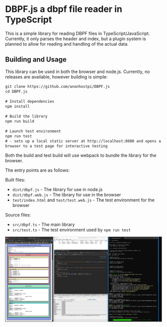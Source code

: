 # DBPF.js a dbpf file reader in TypeScript

This is a simple library for reading DBPF files in TypeScript/JavaScript. Currently, it only parses the header and index, but a plugin system is planned to allow for reading and handling of the actual data.

## Building and Usage

This library can be used in both the browser and node.js. Currently, no releases are available, however building is simple:

```pwsh
git clone https://github.com/anonhostpi/DBPF.js
cd DBPF.js

# Install dependencies
npm install

# Build the library
npm run build

# Launch test environment
npm run test
# - sets up a local static server at http://localhost:8080 and opens a browser to a test page for interactive testing
```

Both the build and test build will use webpack to bundle the library for the browser.

The entry points are as follows:

Built files:
- `dist/dbpf.js` - The library for use in node.js
- `dist/dbpf.web.js` - The library for use in the browser
- `test/index.html` and `test/test.web.js` - The test environment for the browser

Source files:
- `src/dbpf.ts` - The main library
- `src/test.ts` - The test environment used by `npm run test`

![DBPF.js test environment](docs/test.png)